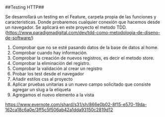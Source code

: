 ##Testing HTTP##

Se desarrollará un testing en el Feature, carpeta propia de las funciones y caracteristicas.  Donde probaremos cualquier conexión que hacemos desde un navegador. Se aplicará en este proyecto el metodo TDD. (https://www.paradigmadigital.com/dev/tdd-como-metodologia-de-diseno-de-software/)
1. Comprobar que no se esté pasando datos de la base de datos al home.
2. Comprobar cuando hay información.
3. Comprobar la creación de nuevos registros, es decir el metodo store.
4. Comprobar la eliminación del registro.
5. Comprobar la validación al crear un registro
6. Probar los test desde el navegador
7. Añadir estilos css al proyecto
8. Aplicar pruebas unitarias a un nuevo campo solicitado que consiste agregar un slug a la etiqueta
9. Agregamos el nuevo elemento a la vista

https://www.evernote.com/shard/s31/sh/866e0b02-8f15-e570-19da-162ca18c6a0e/3ff5c5f506ab42a1dda93150c2819d12
